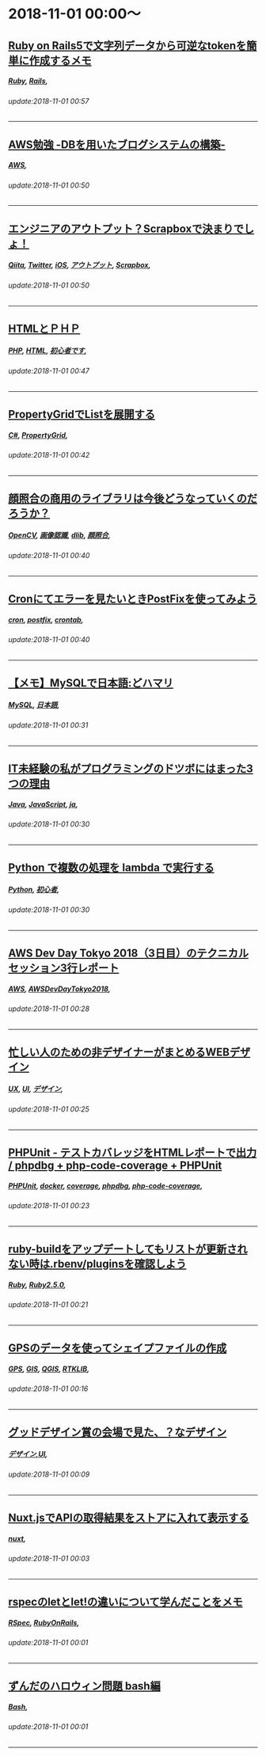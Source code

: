 # 2018-11-01 00:00～
## [Ruby on Rails5で文字列データから可逆なtokenを簡単に作成するメモ](https://qiita.com/dolaemoso/items/8f985b1735cfffe46167)
##### [Ruby](https://qiita.com/tags/Ruby), [Rails](https://qiita.com/tags/Rails), 
###### update:2018-11-01 00:57
---
## [AWS勉強 -DBを用いたブログシステムの構築-](https://qiita.com/KawamotoShuji/items/38f225617e4f972d96c6)
##### [AWS](https://qiita.com/tags/AWS), 
###### update:2018-11-01 00:50
---
## [エンジニアのアウトプット？Scrapboxで決まりでしょ！](https://qiita.com/Tommy_/items/f881c1658dfe02f65b69)
##### [Qiita](https://qiita.com/tags/Qiita), [Twitter](https://qiita.com/tags/Twitter), [iOS](https://qiita.com/tags/iOS), [アウトプット](https://qiita.com/tags/アウトプット), [Scrapbox](https://qiita.com/tags/Scrapbox), 
###### update:2018-11-01 00:50
---
## [HTMLとＰＨＰ](https://qiita.com/yuhei_umeda/items/169c6ea71e05c7c77180)
##### [PHP](https://qiita.com/tags/PHP), [HTML](https://qiita.com/tags/HTML), [初心者です](https://qiita.com/tags/初心者です), 
###### update:2018-11-01 00:47
---
## [PropertyGridでList<T>を展開する](https://qiita.com/longlongago_k/items/f50495c1feabf55509af)
##### [C#](https://qiita.com/tags/C#), [PropertyGrid](https://qiita.com/tags/PropertyGrid), 
###### update:2018-11-01 00:42
---
## [顔照合の商用のライブラリは今後どうなっていくのだろうか？](https://qiita.com/nonbiri15/items/353e79f8084916656d0f)
##### [OpenCV](https://qiita.com/tags/OpenCV), [画像認識](https://qiita.com/tags/画像認識), [dlib](https://qiita.com/tags/dlib), [顔照合](https://qiita.com/tags/顔照合), 
###### update:2018-11-01 00:40
---
## [Cronにてエラーを見たいときPostFixを使ってみよう](https://qiita.com/haniokasai/items/672f08d956ad86897f3c)
##### [cron](https://qiita.com/tags/cron), [postfix](https://qiita.com/tags/postfix), [crontab](https://qiita.com/tags/crontab), 
###### update:2018-11-01 00:40
---
## [【メモ】MySQLで日本語:どハマリ](https://qiita.com/kzthrk/items/b96648d2b1b868e146e6)
##### [MySQL](https://qiita.com/tags/MySQL), [日本語](https://qiita.com/tags/日本語), 
###### update:2018-11-01 00:31
---
## [IT未経験の私がプログラミングのドツボにはまった3つの理由](https://qiita.com/sakupapa/items/9dd6b70606ba1307b465)
##### [Java](https://qiita.com/tags/Java), [JavaScript](https://qiita.com/tags/JavaScript), [ja](https://qiita.com/tags/ja), 
###### update:2018-11-01 00:30
---
## [Python で複数の処理を lambda で実行する](https://qiita.com/ysKuga/items/9e60a1b4aefa48febd30)
##### [Python](https://qiita.com/tags/Python), [初心者](https://qiita.com/tags/初心者), 
###### update:2018-11-01 00:30
---
## [AWS Dev Day Tokyo 2018（3日目）のテクニカルセッション3行レポート](https://qiita.com/siruko/items/1a7841fd631aff33fbc4)
##### [AWS](https://qiita.com/tags/AWS), [AWSDevDayTokyo2018](https://qiita.com/tags/AWSDevDayTokyo2018), 
###### update:2018-11-01 00:28
---
## [忙しい人のための非デザイナーがまとめるWEBデザイン](https://qiita.com/m-hatano/items/44a2e44b0f89b6351831)
##### [UX](https://qiita.com/tags/UX), [UI](https://qiita.com/tags/UI), [デザイン](https://qiita.com/tags/デザイン), 
###### update:2018-11-01 00:25
---
## [PHPUnit - テストカバレッジをHTMLレポートで出力 / phpdbg + php-code-coverage + PHPUnit](https://qiita.com/anfangd/items/5038f6ae46144c413825)
##### [PHPUnit](https://qiita.com/tags/PHPUnit), [docker](https://qiita.com/tags/docker), [coverage](https://qiita.com/tags/coverage), [phpdbg](https://qiita.com/tags/phpdbg), [php-code-coverage](https://qiita.com/tags/php-code-coverage), 
###### update:2018-11-01 00:23
---
## [ruby-buildをアップデートしてもリストが更新されない時は.rbenv/pluginsを確認しよう](https://qiita.com/madebyjun/items/2efd0353020aaef2b384)
##### [Ruby](https://qiita.com/tags/Ruby), [Ruby2.5.0](https://qiita.com/tags/Ruby2.5.0), 
###### update:2018-11-01 00:21
---
## [GPSのデータを使ってシェイプファイルの作成](https://qiita.com/m_take/items/bfa40e3bf2ed822f6de2)
##### [GPS](https://qiita.com/tags/GPS), [GIS](https://qiita.com/tags/GIS), [QGIS](https://qiita.com/tags/QGIS), [RTKLIB](https://qiita.com/tags/RTKLIB), 
###### update:2018-11-01 00:16
---
## [グッドデザイン賞の会場で見た、？なデザイン](https://qiita.com/wa2c/items/beda63e106554281277e)
##### [デザイン,UI](https://qiita.com/tags/デザイン,UI), 
###### update:2018-11-01 00:09
---
## [Nuxt.jsでAPIの取得結果をストアに入れて表示する](https://qiita.com/FrozenVoice/items/c7bc5464b7a8c77ae104)
##### [nuxt](https://qiita.com/tags/nuxt), 
###### update:2018-11-01 00:03
---
## [rspecのletとlet!の違いについて学んだことをメモ](https://qiita.com/xxl/items/d20acfb7f64fd1546654)
##### [RSpec](https://qiita.com/tags/RSpec), [RubyOnRails](https://qiita.com/tags/RubyOnRails), 
###### update:2018-11-01 00:01
---
## [ずんだのハロウィン問題 bash編](https://qiita.com/neko_the_shadow/items/784bb2d24f3fa01d294a)
##### [Bash](https://qiita.com/tags/Bash), 
###### update:2018-11-01 00:01
---





